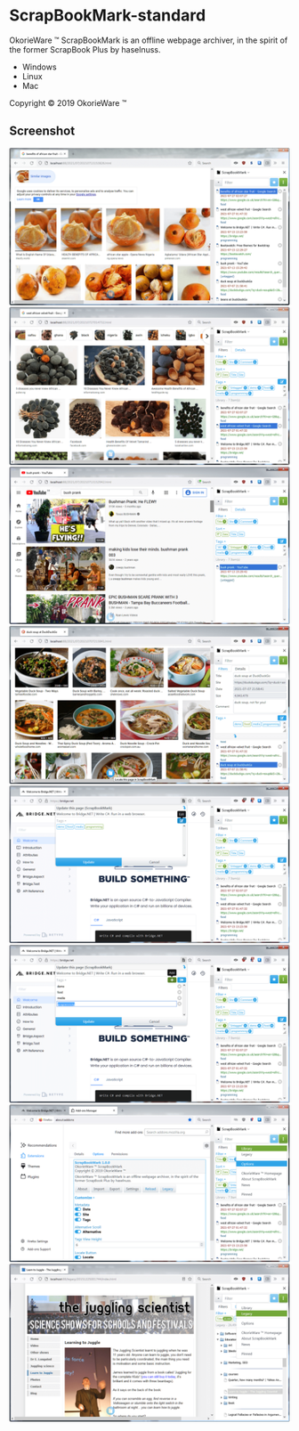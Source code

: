 # ScrapBookMark-standard

OkorieWare ™ ScrapBookMark is an offline webpage archiver, in the spirit of the former ScrapBook Plus by haselnuss.

 - Windows
 - Linux
 - Mac

Copyright © 2019 OkorieWare ™

## Screenshot

![Alt text](/screenshot/screenshot-scrapbookmark-1.png?raw=true)
![Alt text](/screenshot/screenshot-scrapbookmark-2.png?raw=true)
![Alt text](/screenshot/screenshot-scrapbookmark-3.png?raw=true)
![Alt text](/screenshot/screenshot-scrapbookmark-4.png?raw=true)
![Alt text](/screenshot/screenshot-scrapbookmark-5.png?raw=true)
![Alt text](/screenshot/screenshot-scrapbookmark-6.png?raw=true)
![Alt text](/screenshot/screenshot-scrapbookmark-7.png?raw=true)
![Alt text](/screenshot/screenshot-scrapbookmark-8.png?raw=true)
